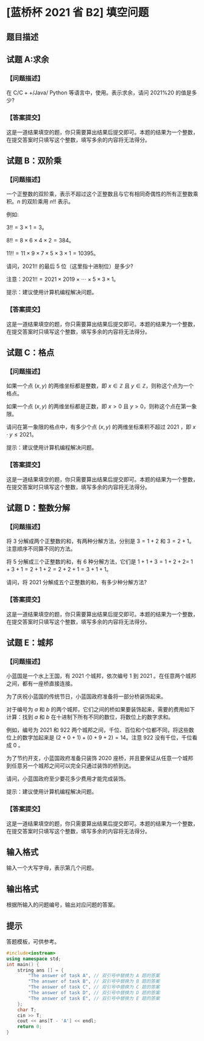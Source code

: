 # [蓝桥杯 2021 省 B2] 填空问题

## 题目描述


## 试题 A:求余

### 【问题描述】

在 $\mathrm{C} / \mathrm{C}++/ \mathrm{Java} /$ Python 等语言中，使用。表示求余，请问 $2021 \% 20$ 的值是多少?

### 【答案提交】

这是一道结果填空的题，你只需要算出结果后提交即可。本题的结果为一个整数，在提交答案时只填写这个整数，填写多余的内容将无法得分。

## 试题 B：双阶乘

### 【问题描述】

一个正整数的双阶乘，表示不超过这个正整数且与它有相同奇偶性的所有正整数乘积。$n$ 的双阶乘用 $n ! !$ 表示。

例如:

$3 ! !=3 \times 1=3$。

$8 ! !=8 \times 6 \times 4 \times 2=384$。

$11 ! !=11 \times 9 \times 7 \times 5 \times 3 \times 1=10395$。

请问，$2021 ! !$ 的最后 $5$  位（这里指十进制位）是多少?

注意：$2021 ! !=2021 \times 2019 \times \cdots \times 5 \times 3 \times 1$。

提示：建议使用计算机编程解决问题。

### 【答案提交】

这是一道结果填空的题，你只需要算出结果后提交即可。本题的结果为一个整数，在提交答案时只填写这个整数，填写多余的内容将无法得分。

## 试题 C：格点

### 【问题描述】

如果一个点 $(x,y)$ 的两维坐标都是整数，即 $x \in \mathbb{Z}$ 且 $y \in \mathbb{Z}$，则称这个点为一个格点。

如果一个点 $(x,y)$ 的两维坐标都是正数，即 $x>0$ 且 $y>0$，则称这个点在第一象限。

请问在第一象限的格点中，有多少个点 $(x,y)$ 的两维坐标乘积不超过 $2021$ ，即 $x \cdot y \leq 2021$。

提示：建议使用计算机编程解决问题。

### 【答案提交】

这是一道结果填空的题，你只需要算出结果后提交即可。本题的结果为一个整数，在提交答案时只填写这个整数，填写多余的内容将无法得分。

## 试题 D：整数分解

### 【问题描述】

将 $3$  分解成两个正整数的和，有两种分解方法，分别是 $3=1+2$ 和 $3=2+1$。注意顺序不同算不同的方法。

将 $5$  分解成三个正整数的和，有 $6$  种分解方法，它们是 $1+1+3=1+2+2=$ $1+3+1=2+1+2=2+2+1=3+1+1$。

请问，将 $2021$  分解成五个正整数的和，有多少种分解方法?

### 【答案提交】

这是一道结果填空的题，你只需要算出结果后提交即可。本题的结果为一个整数，在提交答案时只填写这个整数，填写多余的内容将无法得分。

## 试题 E：城邦

### 【问题描述】

小蓝国是一个水上王国，有 $2021$  个城邦，依次编号 $1$  到 $2021$ 。在任意两个城邦之间，都有一座桥直接连接。

为了庆祝小蓝国的传统节日，小蓝国政府准备将一部分桥装饰起来。

对于编号为 $a$ 和 $b$ 的两个城邦，它们之间的桥如果要装饰起来，需要的费用如下计算：找到 $a$ 和 $b$ 在十进制下所有不同的数位，将数位上的数字求和。

例如，编号为 $2021$  和 $922$  两个城邦之间，千位、百位和个位都不同，将这些数位上的数字加起来是 $(2+0+1)+(0+9+2)=14$。注意 $922$  没有千位，千位看成 $0$ 。

为了节约开支，小蓝国政府准备只装饰 $2020$  座桥，并且要保证从任意一个城邦到任意另一个城邦之间可以完全只通过装饰的桥到达。

请问，小蓝国政府至少要花多少费用才能完成装饰。

提示：建议使用计算机编程解决问题。

### 【答案提交】

这是一道结果填空的题，你只需要算出结果后提交即可。本题的结果为一个整数，在提交答案时只填写这个整数，填写多余的内容将无法得分。

## 输入格式

输入一个大写字母，表示第几个问题。

## 输出格式

根据所输入的问题编号，输出对应问题的答案。

## 提示

答题模板，可供参考。

```cpp
#include<iostream>
using namespace std;
int main() {
    string ans [] = {
        "The answer of task A", // 双引号中替换为 A 题的答案
        "The answer of task B", // 双引号中替换为 B 题的答案
        "The answer of task C", // 双引号中替换为 C 题的答案
        "The answer of task D", // 双引号中替换为 D 题的答案
        "The answer of task E", // 双引号中替换为 E 题的答案
    };
    char T;
    cin >> T;
    cout << ans[T - 'A'] << endl;
    return 0;
}
```
